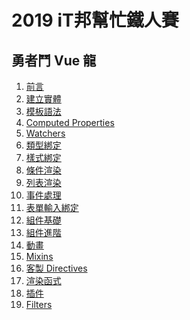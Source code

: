 # 2019 iT邦幫忙鐵人賽

## 勇者鬥 Vue 龍

1. [前言]()
1. [建立實體]()
1. [模板語法]()
1. [Computed Properties]()
1. [Watchers]()
1. [類型綁定]()
1. [樣式綁定]()
1. [條件渲染]()
1. [列表渲染]()
1. [事件處理]()
1. [表單輸入綁定]()
1. [組件基礎]()
1. [組件進階]()
1. [動畫]()
1. [Mixins]()
1. [客製 Directives]()
1. [渲染函式]()
1. [插件]()
1. [Filters]()